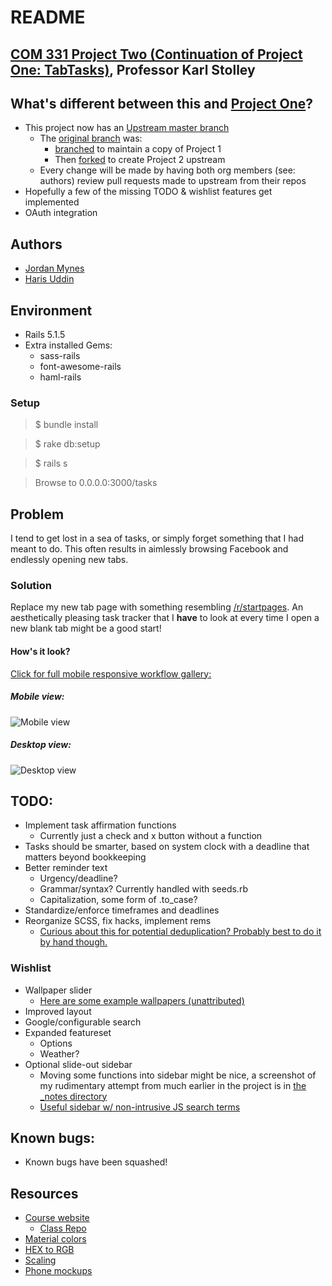 # README


## [COM 331 Project Two (Continuation of Project One: TabTasks)](https://courses.karlstolley.com/app/projects/#project-two), Professor Karl Stolley

## What's different between this and [Project One](https://github.com/jmynes/COM331-TabTasks/tree/project-1)?
* This project now has an [Upstream master branch](https://github.com/COM331-Jordan-Harris-Project/COM331-TabTasks)
  * The [original branch](https://github.com/jmynes/COM331-TabTasks/tree/master) was:
    * [branched](https://github.com/jmynes/COM331-TabTasks/tree/project-1) to maintain a copy of Project 1
    * Then [forked](https://github.com/COM331-Jordan-Harris-Project/COM331-TabTasks) to create Project 2 upstream
  * Every change will be made by having both org members (see: authors) review pull requests made to upstream from their repos
* Hopefully a few of the  missing TODO & wishlist features get implemented
* OAuth integration

## Authors
* [Jordan Mynes](https://github.com/jmynes)
* [Haris Uddin](https://github.com/huddin)


## Environment
* Rails 5.1.5
* Extra installed Gems:
  * sass-rails
  * font-awesome-rails
  * haml-rails

### Setup
>$ bundle install

>$ rake db:setup

>$ rails s

> Browse to 0.0.0.0:3000/tasks


## Problem
I tend to get lost in a sea of tasks, or simply forget something that I had meant to do. This often results in aimlessly browsing Facebook and endlessly opening new tabs.


### Solution
Replace my new tab page with something resembling [/r/startpages](https://www.reddit.com/r/startpages). An aesthetically pleasing task tracker that I **have** to look at every time I open a new blank tab might be a good start!

#### How's it look?

[Click for full mobile responsive workflow gallery: ](https://imgur.com/a/9hBwj)

##### Mobile view:

![Mobile view](https://i.imgur.com/O18wbd1.png "Mobile view")

##### Desktop view:
![Desktop view](https://i.imgur.com/E3FcA59.jpg "Desktop view")


## TODO:
* Implement task affirmation functions
  * Currently just a check and x button without a function
* Tasks should be smarter, based on system clock with a deadline that matters beyond bookkeeping
* Better reminder text
  * Urgency/deadline?
  * Grammar/syntax? Currently handled with seeds.rb
  * Capitalization, some form of .to_case?
* Standardize/enforce timeframes and deadlines
* Reorganize SCSS, fix hacks, implement rems
  * [Curious about this for potential deduplication? Probably best to do it by hand though.](http://zmoazeni.github.io/csscss/)

### Wishlist
* Wallpaper slider
  * [Here are some example wallpapers (unattributed)](https://imgur.com/a/Xz9Ea)
* Improved layout
* Google/configurable search
* Expanded featureset
  * Options
  * Weather?
* Optional slide-out sidebar
  * Moving some functions into sidebar might be nice, a screenshot of my rudimentary attempt from much earlier in the project is in [the \_notes directory](https://raw.githubusercontent.com/jmynes/COM331-TabTasks/master/_notes/sidebarAttempt.png)
  * [Useful sidebar w/ non-intrusive JS search terms](https://www.google.com/search?q=off+canvas+navigation)


## Known bugs:
* Known bugs have been squashed!


## Resources
* [Course website](https://courses.karlstolley.com/app/)
  * [Class Repo](https://github.com/app-2018/library-checkout)
* [Material colors](https://material.io/guidelines/style/color.html#color-color-palette)
* [HEX to RGB](https://www.webpagefx.com/web-design/hex-to-rgb/)
* [Scaling](http://www.modularscale.com/?1&em&1.067)
* [Phone mockups](https://mockuphone.com/#android)
